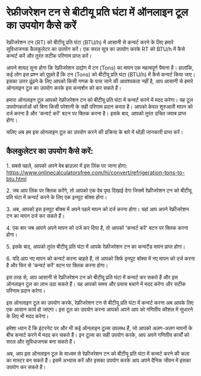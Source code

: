 रेफ्रीजरेशन टन से बीटीयू प्रति घंटा में ऑनलाइन टूल का उपयोग कैसे करें
=====================================================================

रेफ्रीजरेशन टन (RT) को बीटीयू प्रति घंटा (BTU/h) में आसानी से कन्वर्ट करने के लिए हमारे सुविधाजनक कैलकुलेटर का उपयोग करें। एक सरल सूत्र का उपयोग करके RT को BTU/h में कैसे कन्वर्ट करें और तुरंत सटीक परिणाम प्राप्त करें।

आपने शायद सुना होगा कि रेफ्रीजरेशन उद्योग में टन (Tons) का मापन एक महत्वपूर्ण पैमाना है। हालांकि, कई लोग इस प्रश्न को पूछते हैं कि टन (Tons) को बीटीयू प्रति घंटा (BTU/h) में कैसे कन्वर्ट किया जाए। इसका उत्तर ढूंढ़ने के लिए आपको किसी गणक के पास जाने की आवश्यकता नहीं है, आप आसानी से हमारे ऑनलाइन टूल का उपयोग करके इस कन्वर्शन को कर सकते हैं।

हमारा ऑनलाइन टूल आपको रेफ्रीजरेशन टन को बीटीयू प्रति घंटा में कन्वर्ट करने में मदद करेगा। यह टूल उपयोगकर्ताओं को बिना किसी परेशानी के सही परिणाम प्रदान करता है। आपको केवल शुरुआती मापन को दर्ज करना है और 'कन्वर्ट करें' बटन पर क्लिक करना है। इसके बाद, आपको तुरंत उचित जवाब प्राप्त होगा।

चलिए अब हम इस ऑनलाइन टूल का उपयोग करने की प्रक्रिया के बारे में थोड़ी जानकारी प्राप्त करें।

कैलकुलेटर का उपयोग कैसे करें:
-----------------------------

1\. सबसे पहले, आपको अपने वेब ब्राउज़र में इस लिंक पर जाना होगा: <https://www.onlinecalculatorsfree.com/hi/convert/refrigeration-tons-to-btu.html>

2\. जब आप लिंक पर क्लिक करेंगे, तो आपको एक वेब पृष्ठ दिखाई देगा जिसमें रेफ्रीजरेशन टन को बीटीयू प्रति घंटा में कन्वर्ट करने के लिए एक इनपुट बॉक्स होगा।

3\. अब, आपको इस इनपुट बॉक्स में अपने पहले मापन को दर्ज करना होगा। यहां आप अपने रेफ्रीजरेशन टन का मापन दर्ज कर सकते हैं।

4\. एक बार जब आपने अपने मापन को दर्ज कर दिया है, तो आपको 'कन्वर्ट करें' बटन पर क्लिक करना होगा।

5\. इसके बाद, आपको तुरंत बीटीयू प्रति घंटा में आपके रेफ्रीजरेशन टन का कन्वर्टेड मापन प्राप्त होगा।

6\. यदि आप नए मापन को कन्वर्ट करना चाहते हैं, तो आपको सिर्फ इनपुट बॉक्स में नए मापन को दर्ज करना है और फिर से 'कन्वर्ट करें' बटन पर क्लिक करना होगा।

इस तरह से, आप आसानी से रेफ्रीजरेशन टन को बीटीयू प्रति घंटा में कन्वर्ट कर सकते हैं और इस ऑनलाइन टूल का लाभ उठा सकते हैं। यह आपको समय और प्रयास बचाने में मदद करेगा और सटीक परिणाम प्रदान करेगा।

इस ऑनलाइन टूल का उपयोग करके, रेफ्रीजरेशन टन से बीटीयू प्रति घंटा में कन्वर्ट करना अब आपके लिए एक आसान कार्य हो जाएगा। इस टूल का उपयोग करना आपको अपने आप को गणितीय कौशल में सुधारने के लिए भी मदद करेगा।

हमेशा ध्यान दें कि इंटरनेट पर और भी कई ऑनलाइन टूल्स उपलब्ध हैं, जो आपको अलग-अलग मापनों के बीच कन्वर्ट करने में मदद कर सकते हैं। इन टूल्स का सही उपयोग करके, आप अपने गणितीय कार्यों को सरल और सुविधाजनक बना सकते हैं।

अब, आप इस ऑनलाइन टूल के माध्यम से रेफ्रीजरेशन टन को बीटीयू प्रति घंटा में कन्वर्ट करने की कला का मास्टर बन सकते हैं। इसमें अभ्यास करें और इसका उपयोग करके आप अपने दैनिक जीवन में इसका उपयोग कर सकते हैं।